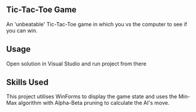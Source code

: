 ## Tic-Tac-Toe Game

An 'unbeatable' Tic-Tac-Toe game in which you vs the computer to see if you can win.

## Usage

Open solution in Visual Studio and run project from there

## Skills Used

This project utilises WinForms to display the game state and uses the Min-Max algorithm with Alpha-Beta pruning to calculate the AI's move.
